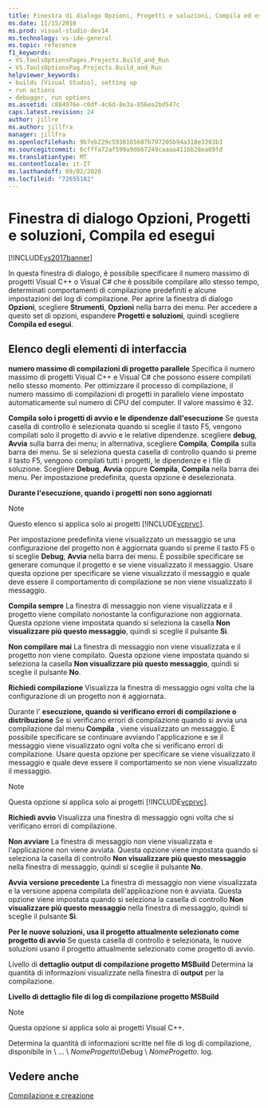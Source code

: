 ```yaml
---
title: Finestra di dialogo Opzioni, Progetti e soluzioni, Compila ed esegui | Microsoft Docs
ms.date: 11/15/2016
ms.prod: visual-studio-dev14
ms.technology: vs-ide-general
ms.topic: reference
f1_keywords:
- VS.ToolsOptionsPages.Projects.Build_and_Run
- VS.ToolsOptionsPag.Projects.Build_and_Run
helpviewer_keywords:
- builds [Visual Studio], setting up
- run actions
- debugger, run options
ms.assetid: c884976e-c0df-4c6d-8e3a-856ea2bd547c
caps.latest.revision: 24
author: jillre
ms.author: jillfra
manager: jillfra
ms.openlocfilehash: 9b7eb229c5938165607b797205b94a318e3303b3
ms.sourcegitcommit: 6cfffa72af599a9d667249caaaa411bb28ea69fd
ms.translationtype: MT
ms.contentlocale: it-IT
ms.lasthandoff: 09/02/2020
ms.locfileid: "72655182"
---
```

# <a name="options-dialog-box--projects-and-solutions-build-and-run"></a>Finestra di dialogo Opzioni, Progetti e soluzioni, Compila ed esegui
[!INCLUDE[vs2017banner](../../includes/vs2017banner.md)]

In questa finestra di dialogo, è possibile specificare il numero massimo di progetti Visual C++ o Visual C# che è possibile compilare allo stesso tempo, determinati comportamenti di compilazione predefiniti e alcune impostazioni del log di compilazione. Per aprire la finestra di dialogo **Opzioni**, scegliere **Strumenti**, **Opzioni** nella barra dei menu. Per accedere a questo set di opzioni, espandere **Progetti e soluzioni**, quindi scegliere **Compila ed esegui**.

## <a name="uielement-list"></a>Elenco degli elementi di interfaccia
 **numero massimo di compilazioni di progetto parallele** Specifica il numero massimo di progetti Visual C++ e Visual C# che possono essere compilati nello stesso momento. Per ottimizzare il processo di compilazione, il numero massimo di compilazioni di progetti in parallelo viene impostato automaticamente sul numero di CPU del computer. Il valore massimo è 32.

 **Compila solo i progetti di avvio e le dipendenze dall'esecuzione** Se questa casella di controllo è selezionata quando si sceglie il tasto F5, vengono compilati solo il progetto di avvio e le relative dipendenze. scegliere **debug**, **Avvia** sulla barra dei menu; in alternativa, scegliere **Compila**, **Compila** sulla barra dei menu. Se si seleziona questa casella di controllo quando si preme il tasto F5, vengono compilati tutti i progetti, le dipendenze e i file di soluzione. Scegliere **Debug**, **Avvia** oppure **Compila**, **Compila** nella barra dei menu. Per impostazione predefinita, questa opzione è deselezionata.

 **Durante l'esecuzione, quando i progetti non sono aggiornati**
 > [!NOTE]
> Questo elenco si applica solo ai progetti [!INCLUDE[vcprvc](../../includes/vcprvc-md.md)].

 Per impostazione predefinita viene visualizzato un messaggio se una configurazione del progetto non è aggiornata quando si preme il tasto F5 o si sceglie **Debug**, **Avvia** nella barra dei menu. È possibile specificare se generare comunque il progetto e se viene visualizzato il messaggio. Usare questa opzione per specificare se viene visualizzato il messaggio e quale deve essere il comportamento di compilazione se non viene visualizzato il messaggio.

 **Compila sempre** La finestra di messaggio non viene visualizzata e il progetto viene compilato nonostante la configurazione non aggiornata. Questa opzione viene impostata quando si seleziona la casella **Non visualizzare più questo messaggio**, quindi si sceglie il pulsante **Sì**.

 **Non compilare mai** La finestra di messaggio non viene visualizzata e il progetto non viene compilato. Questa opzione viene impostata quando si seleziona la casella **Non visualizzare più questo messaggio**, quindi si sceglie il pulsante **No**.

 **Richiedi compilazione** Visualizza la finestra di messaggio ogni volta che la configurazione di un progetto non è aggiornata.

 Durante l' **esecuzione, quando si verificano errori di compilazione o distribuzione** Se si verificano errori di compilazione quando si avvia una compilazione dal menu **Compila** , viene visualizzato un messaggio. È possibile specificare se continuare avviando l'applicazione e se il messaggio viene visualizzato ogni volta che si verificano errori di compilazione. Usare questa opzione per specificare se viene visualizzato il messaggio e quale deve essere il comportamento se non viene visualizzato il messaggio.

> [!NOTE]
> Questa opzione si applica solo ai progetti [!INCLUDE[vcprvc](../../includes/vcprvc-md.md)].

 **Richiedi avvio** Visualizza una finestra di messaggio ogni volta che si verificano errori di compilazione.

 **Non avviare** La finestra di messaggio non viene visualizzata e l'applicazione non viene avviata. Questa opzione viene impostata quando si seleziona la casella di controllo **Non visualizzare più questo messaggio** nella finestra di messaggio, quindi si sceglie il pulsante **No**.

 **Avvia versione precedente** La finestra di messaggio non viene visualizzata e la versione appena compilata dell'applicazione non è avviata. Questa opzione viene impostata quando si seleziona la casella di controllo **Non visualizzare più questo messaggio** nella finestra di messaggio, quindi si sceglie il pulsante **Sì**.

 **Per le nuove soluzioni, usa il progetto attualmente selezionato come progetto di avvio** Se questa casella di controllo è selezionata, le nuove soluzioni usano il progetto attualmente selezionato come progetto di avvio.

 Livello di **dettaglio output di compilazione progetto MSBuild** Determina la quantità di informazioni visualizzate nella finestra di **output** per la compilazione.

 **Livello di dettaglio file di log di compilazione progetto MSBuild**
 > [!NOTE]
> Questa opzione si applica solo ai progetti Visual C++.

 Determina la quantità di informazioni scritte nel file di log di compilazione, disponibile in \\ ... \\ *NomeProgetto*\Debug \\ *NomeProgetto*. log.

## <a name="see-also"></a>Vedere anche
 [Compilazione e creazione](../../ide/compiling-and-building-in-visual-studio.md)
